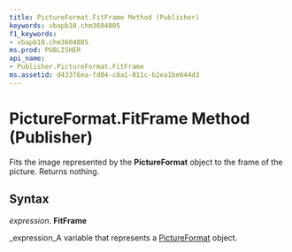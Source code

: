 ```yaml
---
title: PictureFormat.FitFrame Method (Publisher)
keywords: vbapb10.chm3604805
f1_keywords:
- vbapb10.chm3604805
ms.prod: PUBLISHER
api_name:
- Publisher.PictureFormat.FitFrame
ms.assetid: d43376ea-fd04-c8a1-011c-b2ea1be644d3
---
```



# PictureFormat.FitFrame Method (Publisher)

Fits the image represented by the  **PictureFormat** object to the frame of the picture. Returns nothing.


## Syntax

 _expression_. **FitFrame**

 _expression_A variable that represents a  [PictureFormat](pictureformat-object-publisher.md) object.


